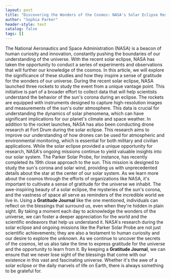 ```yaml
---
layout: post
title: "Discovering the Wonders of the Cosmos: NASA's Solar Eclipse Research and Gratitude for Our Universe"
author: "Sophia Parker"
header-style: text
catalog: false
tags: []
---
```


The National Aeronautics and Space Administration (NASA) is a beacon of human curiosity and innovation, constantly pushing the boundaries of our understanding of the universe. With the recent solar eclipse, NASA has taken the opportunity to conduct a series of experiments and observations that will further our knowledge of the cosmos. In this article, we will explore the significance of these studies and how they inspire a sense of gratitude for the wonders of our universe. During the recent solar eclipse, NASA launched three rockets to study the event from a unique vantage point. This initiative is part of a broader effort to collect data that will help scientists understand the behavior of the sun's corona during an eclipse. The rockets are equipped with instruments designed to capture high-resolution images and measurements of the sun's outer atmosphere. This data is crucial for understanding the dynamics of solar phenomena, which can have significant implications for our planet's climate and space weather. In addition to the rocket launches, NASA has also been conducting drone research at Fort Drum during the solar eclipse. This research aims to improve our understanding of how drones can be used for atmospheric and environmental monitoring, which is essential for both military and civilian applications. While the solar eclipse provided a unique opportunity for research, NASA's ongoing missions continue to yield valuable insights into our solar system. The Parker Solar Probe, for instance, has recently completed its 19th close approach to the sun. This mission is designed to study the sun's corona and solar wind, providing us with unprecedented details about the star at the center of our solar system. As we learn more about the cosmos through the efforts of organizations like NASA, it's important to cultivate a sense of gratitude for the universe we inhabit. The awe-inspiring beauty of a solar eclipse, the mysteries of the sun's corona, and the vastness of space all serve as reminders of the incredible world we live in. Using a **Gratitude Journal** like the one mentioned, individuals can reflect on the blessings that surround us, even when they're hidden in plain sight. By taking a moment each day to acknowledge the wonders of the universe, we can foster a deeper appreciation for the world and the scientific endeavors that help us understand it. NASA's research during the solar eclipse and ongoing missions like the Parker Solar Probe are not just scientific achievements; they are also a testament to human curiosity and our desire to explore the unknown. As we continue to uncover the secrets of the cosmos, let us also take the time to express gratitude for the universe and the opportunity to learn from it. By keeping a **Gratitude Journal**, we can ensure that we never lose sight of the blessings that come with our existence in this vast and fascinating universe. Whether it's the awe of a solar eclipse or the daily marvels of life on Earth, there is always something to be grateful for.